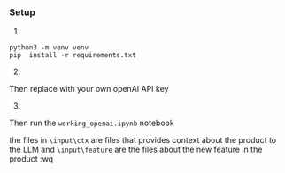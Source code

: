 ### Setup


1)
```shell
python3 -m venv venv
pip  install -r requirements.txt
```

2)
Then replace with your own openAI API key

3)
Then run the `working_openai.ipynb` notebook


the files in `\input\ctx` are files that provides context about the product to the LLM
and `\input\feature` are the files about the new feature in the product
:wq